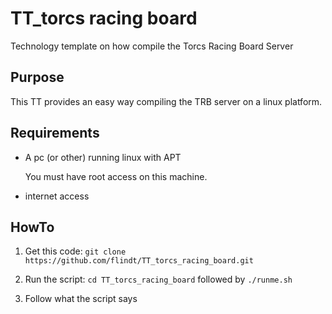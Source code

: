 TT_torcs racing board
=====================

Technology template on how compile the Torcs Racing Board Server 

Purpose
-------
This TT provides an easy way compiling the TRB server on a linux platform.


Requirements
------------
* A pc (or other) running linux with APT

    You must have root access on this machine. 
    
* internet access

HowTo
-----
1. Get this code: `git clone https://github.com/flindt/TT_torcs_racing_board.git`

2. Run the script: `cd TT_torcs_racing_board` followed by `./runme.sh`

3. Follow what the script says






